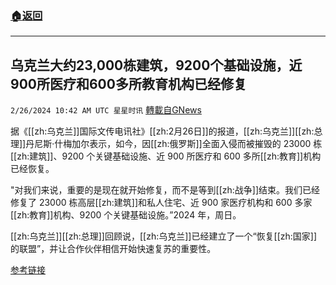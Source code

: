 ###  [:house:返回](README.md)
---


## 乌克兰大约23,000栋建筑，9200个基础设施，近900所医疗和600多所教育机构已经修复
`2/26/2024 10:42 AM UTC 星星时讯` [轉載自GNews](https://gnews.org/articles/2341901)

据《[[zh:乌克兰]]国际文传电讯社》[[zh:2月26日]]的报道，[[zh:乌克兰]][[zh:总理]]丹尼斯·什梅加尔表示，如今，因[[zh:俄罗斯]]全面入侵而被摧毁的 23000 栋[[zh:建筑]]、9200 个关键基础设施、近 900 所医疗和 600 多所[[zh:教育]]机构已经恢复。

"对我们来说，重要的是现在就开始修复，而不是等到[[zh:战争]]结束。我们已经修复了 23000 栋高层[[zh:建筑]]和私人住宅、近 900 家医疗机构和 600 多家[[zh:教育]]机构、9200 个关键基础设施。”2024 年，周日。

[[zh:乌克兰]][[zh:总理]]回顾说，[[zh:乌克兰]]已经建立了一个“恢复[[zh:国家]]的联盟”，并让合作伙伴相信开始快速复苏的重要性。

[参考链接](https://en.interfax.com.ua/news/general/969852.html)
